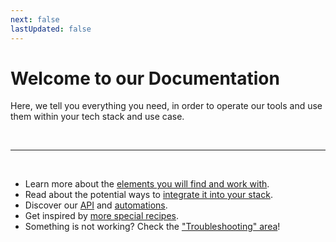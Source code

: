 ```yaml
---
next: false
lastUpdated: false
---
```

# Welcome to our Documentation

Here, we tell you everything you need, in order to operate our tools and use them within your tech stack and use case.

<br />

---

<br />

* Learn more about the [elements you will find and work with](/application-manual/elements.html).
* Read about the potential ways to [integrate it into your stack](/integration.html).
* Discover our [API](/api/introduction.html) and [automations](/automation-integration/webhooks.html).
* Get inspired by [more special recipes](/recipes/rsvp.html).
* Something is not working? Check the ["Troubleshooting" area](/application-manual/troubleshooting.html)!

<br />
